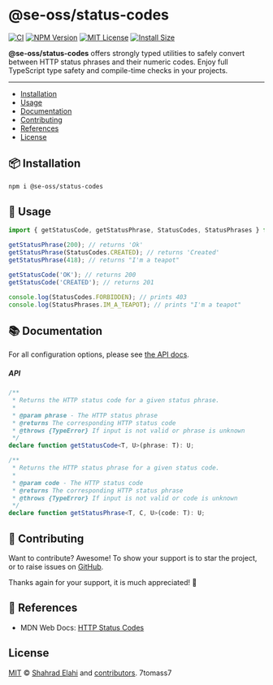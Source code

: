 # @se-oss/status-codes

[![CI](https://github.com/shahradelahi/status-codes/actions/workflows/ci.yml/badge.svg)](https://github.com/shahradelahi/status-codes/actions/workflows/ci.yml)
[![NPM Version](https://img.shields.io/npm/v/@se-oss/status-codes.svg)](https://www.npmjs.com/package/@se-oss/status-codes)
[![MIT License](https://img.shields.io/badge/License-MIT-blue.svg?style=flat)](/LICENSE)
[![Install Size](https://packagephobia.com/badge?p=@se-oss/status-codes)](https://packagephobia.com/result?p=@se-oss/status-codes)

**@se-oss/status-codes** offers strongly typed utilities to safely convert between HTTP status phrases and their numeric codes. Enjoy full TypeScript type safety and compile-time checks in your projects.

---

- [Installation](#-installation)
- [Usage](#-usage)
- [Documentation](#-documentation)
- [Contributing](#-contributing)
- [References](#-references)
- [License](#license)

## 📦 Installation

```bash
npm i @se-oss/status-codes
```

## 📖 Usage

<!-- prettier-ignore -->
```typescript
import { getStatusCode, getStatusPhrase, StatusCodes, StatusPhrases } from '@se-oss/status-codes';

getStatusPhrase(200); // returns 'Ok'
getStatusPhrase(StatusCodes.CREATED); // returns 'Created'
getStatusPhrase(418); // returns "I'm a teapot"

getStatusCode('OK'); // returns 200
getStatusCode('CREATED'); // returns 201

console.log(StatusCodes.FORBIDDEN); // prints 403
console.log(StatusPhrases.IM_A_TEAPOT); // prints "I'm a teapot"
```

## 📚 Documentation

For all configuration options, please see [the API docs](https://www.jsdocs.io/package/@se-oss/status-codes).

##### API

<!-- prettier-ignore -->
```typescript
/**
 * Returns the HTTP status code for a given status phrase.
 *
 * @param phrase - The HTTP status phrase
 * @returns The corresponding HTTP status code
 * @throws {TypeError} If input is not valid or phrase is unknown
 */
declare function getStatusCode<T, U>(phrase: T): U;

/**
 * Returns the HTTP status phrase for a given status code.
 *
 * @param code - The HTTP status code
 * @returns The corresponding HTTP status phrase
 * @throws {TypeError} If input is not valid or code is unknown
 */
declare function getStatusPhrase<T, C, U>(code: T): U;
```

## 🤝 Contributing

Want to contribute? Awesome! To show your support is to star the project, or to raise issues on [GitHub](https://github.com/shahradelahi/status-codes).

Thanks again for your support, it is much appreciated! 🙏

## 📑 References

- MDN Web Docs: [HTTP Status Codes](https://developer.mozilla.org/en-US/docs/Web/HTTP/Reference/Status)

## License

[MIT](/LICENSE) © [Shahrad Elahi](https://github.com/shahradelahi) and [contributors](https://github.com/shahradelahi/status-codes/graphs/contributors).
7tomass7
